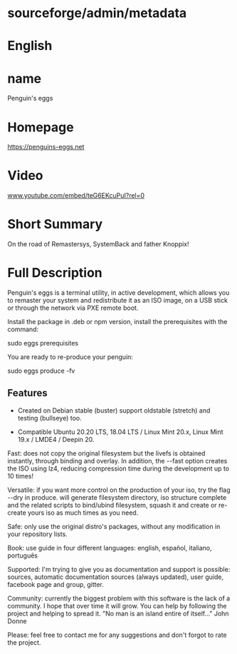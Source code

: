 # sourceforge/admin/metadata

# English

# name
Penguin's eggs

# Homepage
https://penguins-eggs.net

# Video
www.youtube.com/embed/teG6EKcuPuI?rel=0

# Short Summary
On the road of Remastersys, SystemBack and father Knoppix!

# Full Description
Penguin's eggs is a terminal utility, in active development, which allows you to remaster your system and redistribute it as an ISO image, on a USB stick or through the network via PXE remote boot.

Install the package in .deb or npm version, install the prerequisites with the command:

sudo eggs prerequisites

You are ready to re-produce your penguin:

sudo eggs produce -fv

## Features 
* Created on Debian stable (buster) support oldstable (stretch) and testing (bullseye) too.

* Compatible Ubuntu 20.20 LTS, 18.04 LTS / Linux Mint 20.x, Linux Mint 19.x / LMDE4 / Deepin 20.

Fast: does not copy the original filesystem but the livefs is obtained instantly, through binding and overlay. In addition, the --fast option creates the ISO using lz4, reducing compression time during the development up to 10 times!

Versatile: if you want more control on the production of your iso, try the flag --dry in produce. will generate filesystem directory, iso structure complete and the related scripts to bind/ubind filesystem, squash it and create or re-create yours iso as much times as you need.

Safe: only use the original distro's packages, without any modification in your repository lists.

Book: use guide in four different languages: english,  español, italiano, português

Supported: I'm trying to give you as documentation and support is possible: sources, automatic documentation sources (always updated), user guide, facebook page and group, gitter. 


Community: currently the biggest problem with this software is the lack of a community. I hope that over time it will grow. You can help by following the project and helping to spread it. "No man is an island entire of itself..." John Donne 

Please: feel free to contact me for any suggestions and don't forgot to rate the project.

